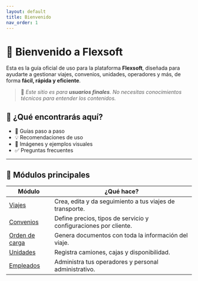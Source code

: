 ```yaml
---
layout: default
title: Bienvenido
nav_order: 1
---
```


# 👋 Bienvenido a Flexsoft

Esta es la guía oficial de uso para la plataforma **Flexsoft**, diseñada para ayudarte a gestionar viajes, convenios, unidades, operadores y más, de forma **fácil, rápida y eficiente**.

> 📌 _Este sitio es para **usuarios finales**. No necesitas conocimientos técnicos para entender los contenidos._

## 📘 ¿Qué encontrarás aquí?

- 📝 Guías paso a paso
- 💡 Recomendaciones de uso
- 📸 Imágenes y ejemplos visuales
- ✅ Preguntas frecuentes

---

## 📂 Módulos principales

| Módulo         | ¿Qué hace? |
|----------------|------------|
| [Viajes](viajes.md)       | Crea, edita y da seguimiento a tus viajes de transporte. |
| [Convenios](convenios.md) | Define precios, tipos de servicio y configuraciones por cliente. |
| [Orden de carga](orden-de-carga.md) | Genera documentos con toda la información del viaje. |
| [Unidades](unidades.md)   | Registra camiones, cajas y disponibilidad. |
| [Empleados](empleados.md) | Administra tus operadores y personal administrativo. |

